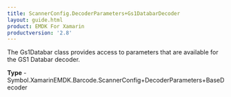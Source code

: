 ```yaml
---
title: ScannerConfig.DecoderParameters+Gs1DatabarDecoder
layout: guide.html
product: EMDK For Xamarin 
productversion: '2.8' 
---
```

The Gs1Databar class provides access to parameters that are available for the GS1 Databar decoder.

**Type** - Symbol.XamarinEMDK.Barcode.ScannerConfig+DecoderParameters+BaseDecoder

